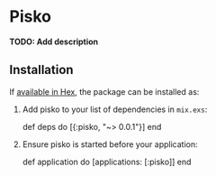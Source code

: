 # Pisko

**TODO: Add description**

## Installation

If [available in Hex](https://hex.pm/docs/publish), the package can be installed as:

  1. Add pisko to your list of dependencies in `mix.exs`:

        def deps do
          [{:pisko, "~> 0.0.1"}]
        end

  2. Ensure pisko is started before your application:

        def application do
          [applications: [:pisko]]
        end

